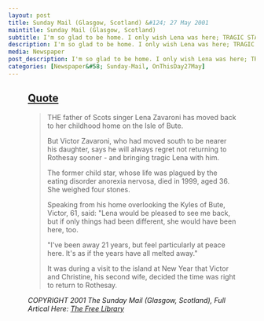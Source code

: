 ```yaml
---
layout: post
title: Sunday Mail (Glasgow, Scotland) &#124; 27 May 2001
maintitle: Sunday Mail (Glasgow, Scotland)
subtitle: I'm so glad to be home. I only wish Lena was here; TRAGIC STAR'S DAD RETURNS TO ROTHESAY AFTER 21 YEARS
description: I'm so glad to be home. I only wish Lena was here; TRAGIC STAR'S DAD RETURNS TO ROTHESAY AFTER 21 YEARS
media: Newspaper
post_description: I'm so glad to be home. I only wish Lena was here; TRAGIC STAR'S DAD RETURNS TO ROTHESAY AFTER 21 YEARS
categories: [Newspaper&#58; Sunday-Mail, OnThisDay27May]
---
```


<figure class="fig3">
<div class="CardLayout">
<div class="CardItem">
<h2 id="infobox1" class="infobox"><a href="#infobox1">Quote</a></h2>
</div>
<div class="CardItem split">
<blockquote>
<p>THE father of Scots singer Lena Zavaroni has moved back to her childhood home on the Isle of Bute.</p>
<p>But Victor Zavaroni, who had moved south to be nearer his daughter, says he will always regret not returning to Rothesay sooner - and bringing tragic Lena with him.</p>
<p>The former child star, whose life was plagued by the eating disorder anorexia nervosa, died in 1999, aged 36. She weighed four stones.</p>
<p>Speaking from his home overlooking the Kyles of Bute, Victor, 61, said: "Lena would be pleased to see me back, but if only things had been different, she would have been here, too.</p>
<p>"I've been away 21 years, but feel particularly at peace here. It's as if the years have all melted away."</p>
<p>It was during a visit to the island at New Year that Victor and Christine, his second wife, decided the time was right to return to Rothesay.</p>
</blockquote>
<cite>COPYRIGHT 2001 The Sunday Mail (Glasgow, Scotland), Full Artical Here: <a class="external-link" href="https://www.thefreelibrary.com/I%27m+so+glad+to+be+home.+I+only+wish+Lena+was+here%3b+TRAGIC+STAR%27S+DAD...-a075060795">The Free Library</a></cite>
</div></div>
</figure>

